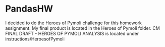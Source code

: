 # PandasHW
I decided to do the Heroes of Pymoli challenge for this homework assignment. My final product is located in the Heroes of Pymoli folder.
CM FINAL DRAFT - HEROES OF PYMOLI ANALYSIS is located under instructions/HeroesofPymoli
